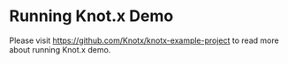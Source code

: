# Running Knot.x Demo

Please visit https://github.com/Knotx/knotx-example-project to read more about running Knot.x demo.
